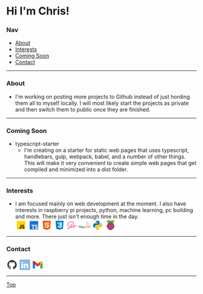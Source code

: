 # Hi I'm Chris!
### Nav
* [About](#about)
* [Interests](#interests)
* [Coming Soon](#coming-soon)
* [Contact](#contact)

***

### About
* I'm working on posting more projects to Github instead of just hording them all to myself locally. I will most likely start the projects as private and then switch them to public once they are finished.

*** 

### Coming Soon
* typescript-starter
  * I'm creating on a starter for static web pages that uses typescript, handlebars, gulp, webpack, babel, and a number of other things. This will make it very convenient to create simple web pages that get compiled and minimized into a dist folder.

***

### Interests
* I am focused mainly on web development at the moment. I also have interests in raspberry pi projects, python, machine learning, pc building and more. There just isn't enough time in the day.<br>
[<img src="https://raw.githubusercontent.com/cjherold/cjherold/a85d377c4bbb29cb6364bdba295eaff57482fc16/assets/js30.svg" height="30px" align="center" alt="Javascript"/>]()
[<img src="https://raw.githubusercontent.com/cjherold/cjherold/a85d377c4bbb29cb6364bdba295eaff57482fc16/assets/ts30.svg" height="30px" align="center" alt="Typescript"/>]()
[<img src="https://raw.githubusercontent.com/cjherold/cjherold/a85d377c4bbb29cb6364bdba295eaff57482fc16/assets/html30.svg" height="30px" align="center" alt="HTML"/>]()
[<img src="https://raw.githubusercontent.com/cjherold/cjherold/a85d377c4bbb29cb6364bdba295eaff57482fc16/assets/css30.svg" height="30px" align="center" alt="CSS"/>]()
[<img src="https://raw.githubusercontent.com/cjherold/cjherold/a85d377c4bbb29cb6364bdba295eaff57482fc16/assets/sass30.svg" height="30px" align="center" alt="Sass"/>]()
[<img src="https://raw.githubusercontent.com/cjherold/cjherold/a85d377c4bbb29cb6364bdba295eaff57482fc16/assets/sql30.svg" height="30px" align="center" alt="MySQL"/>]()
[<img src="https://raw.githubusercontent.com/cjherold/cjherold/a85d377c4bbb29cb6364bdba295eaff57482fc16/assets/python30.svg" height="30px" align="center" alt="Python"/>]()
[<img src="https://raw.githubusercontent.com/cjherold/cjherold/a85d377c4bbb29cb6364bdba295eaff57482fc16/assets/pi30.svg" height="30px" align="center" alt="Raspberry Pi"/>]()


***

### Contact
[<img src="https://raw.githubusercontent.com/cjherold/cjherold/3051bc35f78e6ab0b7da4fe2ef9458a8e94dd5ef/assets/github30.svg" height="30px" align="center" alt="Github" title="Check out my github"/>](https://github.com/cjherold/)
[<img src="https://raw.githubusercontent.com/cjherold/cjherold/f56f95f509677dc83647b49e5f8ef0b54529cfda/assets/linkedin30.svg" height="30px" align="center" alt="LinkedIn" title="Contact me via LinkedIn"/>](https://www.linkedin.com/in/cjherold/)
[<img src="https://raw.githubusercontent.com/cjherold/cjherold/3051bc35f78e6ab0b7da4fe2ef9458a8e94dd5ef/assets/gmail30.svg" height="30px" align="center" alt="Gmail" title="Contact me via gmail"/>](mailto:mrchristopherherold@gmail.com)

***

[Top](#nav)
